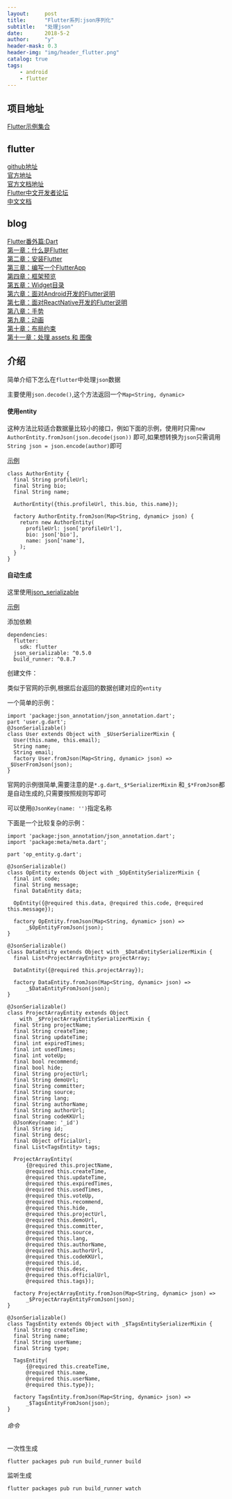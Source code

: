```yaml
---
layout:     post
title:      "Flutter系列:json序列化"
subtitle:   "处理json"
date:       2018-5-2
author:     "y"
header-mask: 0.3
header-img: "img/header_flutter.png"
catalog: true
tags:
    - android
    - flutter
---
```


## 项目地址

[Flutter示例集合](https://github.com/7449/flutter_example)

## flutter

[github地址](https://github.com/flutter/flutter)<br>
[官方地址](https://flutter.io/)<br>
[官方文档地址](https://flutter.io/docs/)<br>
[Flutter中文开发者论坛](http://flutter-dev.com/)<br>
[中文文档](http://doc.flutter-dev.cn/)<br>

## blog

[Flutter番外篇:Dart](https://7449.github.io/2018/03/18/Android_Flutter_dart/)<br>
[第一章：什么是Flutter](https://7449.github.io/2018/03/19/Android_Flutter_1/)<br>
[第二章：安装Flutter](https://7449.github.io/2018/03/19/Android_Flutter_2/)<br>
[第三章：编写一个FlutterApp](https://7449.github.io/2018/03/26/Android_Flutter_3/)<br>
[第四章：框架预览](https://7449.github.io/2018/03/26/Android_Flutter_4/)<br>
[第五章：Widget目录](https://7449.github.io/2018/04/12/Android_Flutter_5/)<br>
[第六章：面对Android开发的Flutter说明](https://7449.github.io/2018/04/16/Android_Flutter_6/)<br>
[第七章：面对ReactNative开发的Flutter说明](https://7449.github.io/2018/04/17/Android_Flutter_7/)<br>
[第八章：手势](https://7449.github.io/2018/04/20/Android_Flutter_8/)<br>
[第九章：动画](https://7449.github.io/2018/04/20/Android_Flutter_9/)<br>
[第十章：布局约束](https://7449.github.io/2018/04/21/Android_Flutter_10/)<br>
[第十一章：处理 assets 和 图像](https://7449.github.io/2018/04/22/Android_Flutter_11/)<br>

## 介绍

简单介绍下怎么在`flutter`中处理`json`数据

主要使用`json.decode()`,这个方法返回一个`Map<String, dynamic>`

#### 使用entity

这种方法比较适合数据量比较小的接口，例如下面的示例，使用时只需`new AuthorEntity.fromJson(json.decode(json))`
即可,如果想转换为`json`只需调用`String json = json.encode(author)`即可

[示例](https://github.com/7449/flutter_example/blob/master/flutter-zhihu_zhuanlan/lib/entity/entity.dart)

    class AuthorEntity {
      final String profileUrl;
      final String bio;
      final String name;
    
      AuthorEntity({this.profileUrl, this.bio, this.name});
    
      factory AuthorEntity.fromJson(Map<String, dynamic> json) {
        return new AuthorEntity(
          profileUrl: json['profileUrl'],
          bio: json['bio'],
          name: json['name'],
        );
      }
    }

#### 自动生成

这里使用[json_serializable](https://pub.dartlang.org/packages/json_serializable)

[示例](https://github.com/7449/flutter_example/blob/master/flutter_codekk/lib/entity)

添加依赖

    dependencies:
      flutter:
        sdk: flutter
      json_serializable: ^0.5.0
      build_runner: ^0.8.7
      
创建文件：

类似于官网的示例,根据后台返回的数据创建对应的`entity`

一个简单的示例：

    import 'package:json_annotation/json_annotation.dart';
    part 'user.g.dart';
    @JsonSerializable()
    class User extends Object with _$UserSerializerMixin {
      User(this.name, this.email);
      String name;
      String email;
      factory User.fromJson(Map<String, dynamic> json) => _$UserFromJson(json);
    }

官网的示例很简单,需要注意的是`*.g.dart`,`_$*SerializerMixin`
和`_$*FromJson`都是自动生成的,只需要按照规则写即可

可以使用`@JsonKey(name: '')`指定名称

下面是一个比较复杂的示例：

    import 'package:json_annotation/json_annotation.dart';
    import 'package:meta/meta.dart';
    
    part 'op_entity.g.dart';
    
    @JsonSerializable()
    class OpEntity extends Object with _$OpEntitySerializerMixin {
      final int code;
      final String message;
      final DataEntity data;
    
      OpEntity({@required this.data, @required this.code, @required this.message});
    
      factory OpEntity.fromJson(Map<String, dynamic> json) =>
          _$OpEntityFromJson(json);
    }
    
    @JsonSerializable()
    class DataEntity extends Object with _$DataEntitySerializerMixin {
      final List<ProjectArrayEntity> projectArray;
    
      DataEntity({@required this.projectArray});
    
      factory DataEntity.fromJson(Map<String, dynamic> json) =>
          _$DataEntityFromJson(json);
    }
    
    @JsonSerializable()
    class ProjectArrayEntity extends Object
        with _$ProjectArrayEntitySerializerMixin {
      final String projectName;
      final String createTime;
      final String updateTime;
      final int expiredTimes;
      final int usedTimes;
      final int voteUp;
      final bool recommend;
      final bool hide;
      final String projectUrl;
      final String demoUrl;
      final String committer;
      final String source;
      final String lang;
      final String authorName;
      final String authorUrl;
      final String codeKKUrl;
      @JsonKey(name: '_id')
      final String id;
      final String desc;
      final Object officialUrl;
      final List<TagsEntity> tags;
    
      ProjectArrayEntity(
          {@required this.projectName,
          @required this.createTime,
          @required this.updateTime,
          @required this.expiredTimes,
          @required this.usedTimes,
          @required this.voteUp,
          @required this.recommend,
          @required this.hide,
          @required this.projectUrl,
          @required this.demoUrl,
          @required this.committer,
          @required this.source,
          @required this.lang,
          @required this.authorName,
          @required this.authorUrl,
          @required this.codeKKUrl,
          @required this.id,
          @required this.desc,
          @required this.officialUrl,
          @required this.tags});
    
      factory ProjectArrayEntity.fromJson(Map<String, dynamic> json) =>
          _$ProjectArrayEntityFromJson(json);
    }
    
    @JsonSerializable()
    class TagsEntity extends Object with _$TagsEntitySerializerMixin {
      final String createTime;
      final String name;
      final String userName;
      final String type;
    
      TagsEntity(
          {@required this.createTime,
          @required this.name,
          @required this.userName,
          @required this.type});
    
      factory TagsEntity.fromJson(Map<String, dynamic> json) =>
          _$TagsEntityFromJson(json);
    }

###### 命令

一次性生成

    flutter packages pub run build_runner build
    
监听生成

    flutter packages pub run build_runner watch
